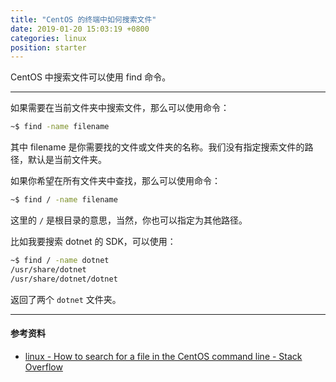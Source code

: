 ```yaml
---
title: "CentOS 的终端中如何搜索文件"
date: 2019-01-20 15:03:19 +0800
categories: linux
position: starter
---
```


CentOS 中搜索文件可以使用 find 命令。

---

如果需要在当前文件夹中搜索文件，那么可以使用命令：

```bash
~$ find -name filename
```

其中 filename 是你需要找的文件或文件夹的名称。我们没有指定搜索文件的路径，默认是当前文件夹。

如果你希望在所有文件夹中查找，那么可以使用命令：

```bash
~$ find / -name filename
```

这里的 `/` 是根目录的意思，当然，你也可以指定为其他路径。

比如我要搜索 dotnet 的 SDK，可以使用：

```bash
~$ find / -name dotnet
/usr/share/dotnet
/usr/share/dotnet/dotnet
```

返回了两个 `dotnet` 文件夹。

---

#### 参考资料

- [linux - How to search for a file in the CentOS command line - Stack Overflow](https://stackoverflow.com/questions/21046354/how-to-search-for-a-file-in-the-centos-command-line)
